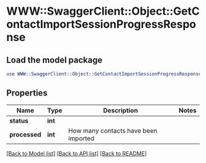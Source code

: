 # WWW::SwaggerClient::Object::GetContactImportSessionProgressResponse

## Load the model package
```perl
use WWW::SwaggerClient::Object::GetContactImportSessionProgressResponse;
```

## Properties
Name | Type | Description | Notes
------------ | ------------- | ------------- | -------------
**status** | **int** |  | 
**processed** | **int** | How many contacts have been imported | 

[[Back to Model list]](../README.md#documentation-for-models) [[Back to API list]](../README.md#documentation-for-api-endpoints) [[Back to README]](../README.md)


